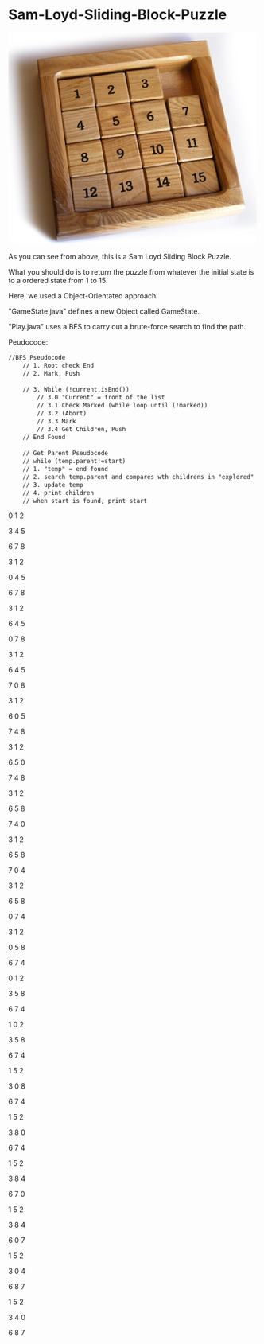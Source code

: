 # Sam-Loyd-Sliding-Block-Puzzle

![alt text](https://github.com/jiahaoyuan/Sam-Loyd-Sliding-Block-Puzzle/blob/master/project%201/Sam%20Loyd%20Sliding%20Block%20Puzzle.jpg)

As you can see from above, this is a Sam Loyd Sliding Block Puzzle.

What you should do is to return the puzzle from whatever the initial state is to a ordered state from 1 to 15.

Here, we used a Object-Orientated approach.

"GameState.java" defines a new Object called GameState.

"Play.java" uses a BFS to carry out a brute-force search to find the path.

Peudocode:

	//BFS Pseudocode
		// 1. Root check End 
		// 2. Mark, Push
		
		// 3. While (!current.isEnd())
			// 3.0 "Current" = front of the list
			// 3.1 Check Marked (while loop until (!marked))
			// 3.2 (Abort)
			// 3.3 Mark 
			// 3.4 Get Children, Push
		// End Found
		
		// Get Parent Pseudocode
		// while (temp.parent!=start)
		// 1. "temp" = end found
		// 2. search temp.parent and compares wth childrens in "explored"
		// 3. update temp
		// 4. print children
		// when start is found, print start


   0  1  2

  3  4  5

  6  7  8


  3  1  2

  0  4  5

  6  7  8




  3  1  2

  6  4  5

  0  7  8




  3  1  2

  6  4  5

  7  0  8




  3  1  2

  6  0  5

  7  4  8




  3  1  2

  6  5  0

  7  4  8




  3  1  2

  6  5  8

  7  4  0




  3  1  2

  6  5  8

  7  0  4




  3  1  2

  6  5  8

  0  7  4




  3  1  2

  0  5  8

  6  7  4




  0  1  2

  3  5  8

  6  7  4




  1  0  2

  3  5  8

  6  7  4




  1  5  2

  3  0  8

  6  7  4




  1  5  2

  3  8  0

  6  7  4




  1  5  2

  3  8  4

  6  7  0




  1  5  2

  3  8  4

  6  0  7




  1  5  2

  3  0  4

  6  8  7




  1  5  2

  3  4  0

  6  8  7
